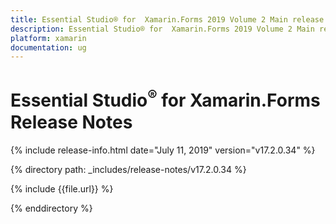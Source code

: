 ```yaml
---
title: Essential Studio® for  Xamarin.Forms 2019 Volume 2 Main release Release Notes  
description: Essential Studio® for  Xamarin.Forms 2019 Volume 2 Main release Release Notes  
platform: xamarin
documentation: ug
---
```


# Essential Studio<sup>®</sup> for  Xamarin.Forms  Release Notes  

{% include release-info.html date="July 11, 2019"  version="v17.2.0.34" %} 


{% directory path: _includes/release-notes/v17.2.0.34 %}

{% include {{file.url}} %}

{% enddirectory %}